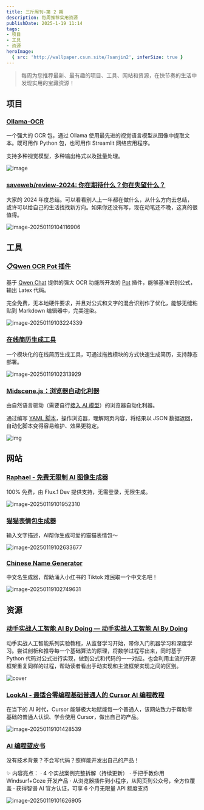 ```yaml
---
title: 三斤周刊-第 2 期
description: 每周推荐实用资源
publishDate: 2025-1-19 11:14
tags:
- 项目
- 工具
- 资源
heroImage:
  { src: 'http://wallpaper.csun.site/?sanjin2', inferSize: true }
---
```


> 每周为您推荐最新、最有趣的项目、工具、网站和资源，在快节奏的生活中发现实用的宝藏资源！

## 项目

### [Ollama-OCR](https://github.com/imanoop7/Ollama-OCR)

一个强大的 OCR 包，通过 Ollama 使用最先进的视觉语言模型从图像中提取文本。既可用作 Python 包，也可用作 Streamlit 网络应用程序。

支持多种视觉模型，多种输出格式以及批量处理。

![image](https://5a352de.webp.li/2025/01/0528b35f951be1ab660118785b868a10.png)

### [saveweb/review-2024: 你在期待什么？你在失望什么？](https://github.com/saveweb/review-2024)

大家的 2024 年度总结。可以看看别人上一年都在做什么，从什么方向去总结，或许可以给自己的生活找找新方向。如果你还没有写，现在动笔还不晚，这真的很值得。

![image-20250119104116906](https://5a352de.webp.li/2025/01/720fd05cd1415223b842a64d867782bf.png)

## 工具

### [📋Qwen OCR Pot 插件](https://github.com/sun-i/pot-app-recognize-plugin-qwen-ocr)

基于 [Qwen Chat](https://chat.qwenlm.ai/) 提供的强大 OCR 功能所开发的 [Pot](https://pot-app.com/) 插件，能够基准识别公式，输出 Latex 代码。

完全免费，无本地硬件要求，并且对公式和文字的混合识别作了优化，能够无缝粘贴到 Markdown 编辑器中，完美渲染。

![image-20250119103224339](https://5a352de.webp.li/2025/01/65deac6f207621f8581391820df1cff7.png)

### [在线简历生成工具](https://dnd-resume.com/)

一个模块化的在线简历生成工具，可通过拖拽模块的方式快速生成简历，支持静态部署。

![image-20250119102313929](https://5a352de.webp.li/2025/01/0720b2d875e2c091028719b150019e45.png)

### [Midscene.js：浏览器自动化利器](https://github.com/web-infra-dev/midscene)

由自然语言驱动（需要自行[接入 AI 模型](https://midscenejs.com/zh/model-provider.html)）的浏览器自动化利器。

通过编写 [YAML 脚本](https://midscenejs.com/zh/automate-with-scripts-in-yaml.html)，操作浏览器，理解网页内容，将结果以 JSON 数据返回，自动化脚本变得容易维护、效果更稳定。

![img](https://5a352de.webp.li/2025/01/8bca3fda28e41ec6750bf6202c8ce0b2.webp)

## 网站

### [Raphael - 免费无限制 AI 图像生成器](https://raphael.app/zh)

100% 免费，由 Flux.1 Dev 提供支持，无需登录，无限生成。

![image-20250119101952310](https://5a352de.webp.li/2025/01/19e2a8fdec082d7512349401de8d06f0.png)

### [猫猫表情包生成器](https://orangesai.com/catemoji/)

输入文字描述，AI帮你生成可爱的猫猫表情包～

![image-20250119102633677](https://5a352de.webp.li/2025/01/79b7b7d9cfc2bfd455f3e000dd256c5a.png)

### [Chinese Name Generator](https://orangesai.com/chinesename/)

中文名生成器，帮助涌入小红书的 Tiktok 难民取一个中文名吧！

![image-20250119102749631](https://5a352de.webp.li/2025/01/35791f3c3c32cc3ce60bed84ff74c2fa.png)

## 资源

### [动手实战人工智能 AI By Doing — 动手实战人工智能 AI By Doing](https://aibydoing.com/)

动手实战人工智能系列实验教程，从监督学习开始，带你入门机器学习和深度学习。尝试剖析和推导每一个基础算法的原理，将数学过程写出来，同时基于 Python 代码对公式进行实现，做到公式和代码的一一对应。也会利用主流的开源框架重复同样的过程，帮助读者看出手动实现和主流框架实现之间的区别。

![cover](https://cdn.aibydoing.com/aibydoing/covers/aibydoing-thumbnail.png)

### [LookAI - 最适合零编程基础普通人的 Cursor AI 编程教程](https://www.lookai.top/cn)

在当下的 AI 时代，Cursor 能够极大地赋能每一个普通人，该网站致力于帮助零基础的普通人认识、学会使用 Cursor，做出自己的产品。

![image-20250119101428539](https://5a352de.webp.li/2025/01/b3200defb1ca6942fe64ebb5390a5f64.png)

### [AI 编程蓝皮书](https://superhuang.feishu.cn/wiki/CBBPwvgEuicVhFkx0s7cPmhpn4e)

没有技术背景？不会写代码？照样能开发出自己的产品！

✨ 内容亮点：
· 4 个实战案例完整拆解（持续更新）
· 手把手教你用 Windsurf+Coze 开发产品
· 从浏览器插件到小程序，从网页到公众号，全方位覆盖
· 获得智谱 AI 官方认证，可享 6 个月无限量 API 额度支持

![image-20250119101626905](https://5a352de.webp.li/2025/01/4c9e350354dc61b688b5a1bf10e6cdc4.png)